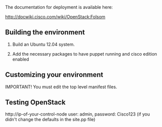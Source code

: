 The documentation for deployment is available here:

http://docwiki.cisco.com/wiki/OpenStack:Folsom

Building the environment
------------------------

1) Build an Ubuntu 12.04 system.

2) Add the necessary packages to have puppet running and cisco edition enabled

Customizing your environment
------------------------

IMPORTANT! You must edit the top level manifest files.

Testing OpenStack
-----------------


http://ip-of-your-control-node
user: admin, password: Cisco123 (if you didn't change the defaults in the site.pp file)
